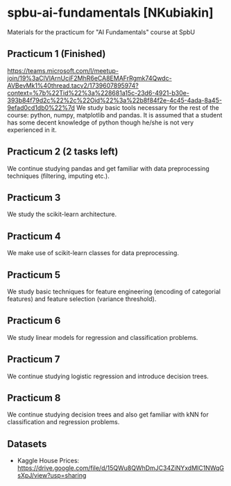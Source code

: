 # spbu-ai-fundamentals [NKubiakin]
Materials for the practicum for "AI Fundamentals" course  at SpbU

## Practicum 1 (Finished)
https://teams.microsoft.com/l/meetup-join/19%3aClVlArnUciF2MhR6eCA8EMAFrRgmk74Qwdc-AVBevMk1%40thread.tacv2/1739607895974?context=%7b%22Tid%22%3a%228681a15c-23d6-4921-b30e-393b84f79d2c%22%2c%22Oid%22%3a%22b8f84f2e-4c45-4ada-8a45-9efad0cd1db0%22%7d
We study basic tools necessary for the rest of the course: python, numpy, matplotlib and pandas. It is assumed that a student has some decent knowledge of python though he/she is not very experienced in it.

## Practicum 2 (2 tasks left)

We continue studying pandas and get familiar with data preprocessing techniques (filtering, imputing etc.).

## Practicum 3

We study the scikit-learn architecture.

## Practicum 4

We make use of scikit-learn classes for data preprocessing.

## Practicum 5

We study basic techniques for feature engineering (encoding of categorial features) and feature selection (variance threshold).

## Practicum 6

We study linear models for regression and classification problems.

## Practicum 7

We continue studying logistic regression and introduce decision trees.

## Practicum 8

We continue studying decision trees and also get familiar with kNN for classification and regression problems.

## Datasets

* Kaggle House Prices: https://drive.google.com/file/d/15QWu8QWhDmJC34ZiNYxdMlC1NWqGsXpJ/view?usp=sharing
